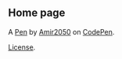 Home page
---------


A [Pen](https://codepen.io/Amir2050/pen/MYwWzKq) by [Amir2050](https://codepen.io/Amir2050) on [CodePen](https://codepen.io).

[License](https://codepen.io/license/pen/MYwWzKq).
